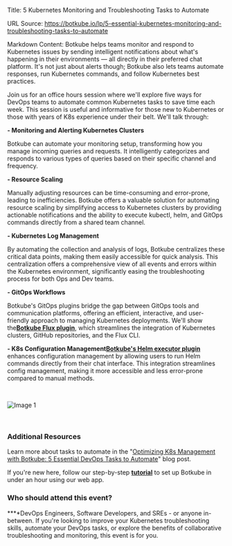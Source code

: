 Title: 5 Kubernetes Monitoring and Troubleshooting Tasks to Automate

URL Source: https://botkube.io/lp/5-essential-kubernetes-monitoring-and-troubleshooting-tasks-to-automate

Markdown Content:
Botkube helps teams monitor and respond to Kubernetes issues by sending intelligent notifications about what's happening in their environments — all directly in their preferred chat platform. It's not just about alerts though; Botkube also lets teams automate responses, run Kubernetes commands, and follow Kubernetes best practices.

Join us for an office hours session where we'll explore five ways for DevOps teams to automate common Kubernetes tasks to save time each week. This session is useful and informative for those new to Kubernetes or those with years of K8s experience under their belt. We'll talk through:

**- Monitoring and Alerting Kubernetes Clusters**

Botkube can automate your monitoring setup, transforming how you manage incoming queries and requests. It intelligently categorizes and responds to various types of queries based on their specific channel and frequency.

**- Resource Scaling**

Manually adjusting resources can be time-consuming and error-prone, leading to inefficiencies. Botkube offers a valuable solution for automating resource scaling by simplifying access to Kubernetes clusters by providing actionable notifications and the ability to execute kubectl, helm, and GitOps commands directly from a shared team channel.

**- Kubernetes Log Management**

By automating the collection and analysis of logs, Botkube centralizes these critical data points, making them easily accessible for quick analysis. This centralization offers a comprehensive view of all events and errors within the Kubernetes environment, significantly easing the troubleshooting process for both Ops and Dev teams.

**- GitOps Workflows**

Botkube's GitOps plugins bridge the gap between GitOps tools and communication platforms, offering an efficient, interactive, and user-friendly approach to managing Kubernetes deployments. We'll show the[**Botkube Flux plugin**](https://botkube.io/blog/introducing-botkubes-integration-with-flux), which streamlines the integration of Kubernetes clusters, GitHub repositories, and the Flux CLI.

**\- K8s Configuration Management**[**Botkube's Helm executor plugin**](https://botkube.io/learn/helm-charts) enhances configuration management by allowing users to run Helm commands directly from their chat interface. This integration streamlines config management, making it more accessible and less error-prone compared to manual methods.

‍

![Image 1](https://cdn.prod.website-files.com/634fabb21508d6c9db9bc46f/65a0710c644fa0ebb76293d8_DJDInRt7FR5LTwmVqnG4WM9OBv7o9_FmRKnG5sA9F-UU-kqljSWEtByVtVP37PhGh2wq7eezjjCNzzjlYyIOyqlAfEMDA6UdSCs5AUJLKfcy3qqXg8cEOoJTdi4S-5Z_Otd9bgcKLoeY5gEcWNa0D4U.gif)

‍

### Additional Resources

Learn more about tasks to automate in the "[Optimizing K8s Management with Botkube: 5 Essential DevOps Tasks to Automate](https://botkube.io/blog/botkube-5-essential-devopstasks-to-automate)" blog post.

If you're new here, follow our step-by-step [**tutorial**](https://botkube.io/blog/maximize-your-devops-teams-efficiency-with-botkube-and-microsoft-teams) to set up Botkube in under an hour using our web app.

### ‍**Who should attend this event?**

**‍**DevOps Engineers, Software Developers, and SREs - or anyone in-between. If you're looking to improve your Kubernetes troubleshooting skills, automate your DevOps tasks, or explore the benefits of collaborative troubleshooting and monitoring, this event is for you.

‍
